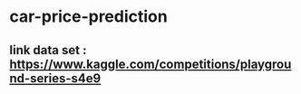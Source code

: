 # car-price-prediction

## link data set : https://www.kaggle.com/competitions/playground-series-s4e9
